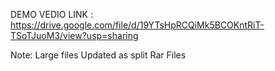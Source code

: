 DEMO VEDIO LINK : https://drive.google.com/file/d/19YTsHpRCQiMk5BCOKntRiT-TSoTJuoM3/view?usp=sharing

Note: Large files Updated as split Rar Files
